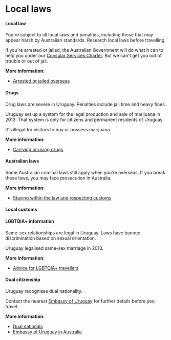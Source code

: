 # Local laws

#### Local law

You're subject to all local laws and penalties, including those that may appear harsh by Australian standards. Research local laws before travelling.

If you're arrested or jailed, the Australian Government will do what it can to help you under our [Consular Services Charter](/node/46). But we can't get you out of trouble or out of jail.

**More information:**

* [Arrested or jailed overseas](/node/114)

#### Drugs

Drug laws are severe in Uruguay. Penalties include jail time and heavy fines.

Uruguay set up a system for the legal production and sale of marijuana in 2013. That system is only for citizens and permanent residents of Uruguay.

It's illegal for visitors to buy or possess marijuana.

**More information:**

* [Carrying or using drugs](/node/103)

#### Australian laws

Some Australian criminal laws still apply when you’re overseas. If you break these laws, you may face prosecution in Australia.

**More information:**

* [Staying within the law and respecting customs](/node/350)

#### Local customs

#### LGBTQIA+ information

Same-sex relationships are legal in Uruguay. Laws have banned discrimination based on sexual orientation.

Uruguay legalised same-sex marriage in 2013.

**More information:**

* [Advice for LGBTQIA+ travellers](/node/349)

#### Dual citizenship

Uruguay recognises dual nationality.

Contact the nearest [Embassy of Uruguay](https://busquedaembajadas.mrree.gub.uy/busq_mrree/servlet/hbusqembajadas) for further details before you travel.

**More information:**

* [Dual nationals](/node/65)
* [Embassy of Uruguay in Australia](https://protocol.dfat.gov.au/Public/Missions/213)